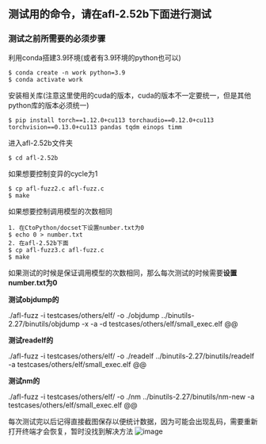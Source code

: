 ## 测试用的命令，请在afl-2.52b下面进行测试
### 测试之前所需要的必须步骤

利用conda搭建3.9环境(或者有3.9环境的python也可以)
```
$ conda create -n work python=3.9
$ conda activate work
```
安装相关库(注意这里使用的cuda的版本，cuda的版本不一定要统一，但是其他python库的版本必须统一)
```
$ pip install torch==1.12.0+cu113 torchaudio==0.12.0+cu113 torchvision==0.13.0+cu113 pandas tqdm einops timm
```
进入afl-2.52b文件夹
```
$ cd afl-2.52b
```
如果想要控制变异的cycle为1
```
$ cp afl-fuzz2.c afl-fuzz.c
$ make 
```
如果想要控制调用模型的次数相同
```
1. 在CtoPython/docset下设置number.txt为0
$ echo 0 > number.txt
2. 在afl-2.52b下面
$ cp afl-fuzz3.c afl-fuzz.c
$ make 
```
如果测试的时候是保证调用模型的次数相同，那么每次测试的时候需要**设置number.txt为0**

**测试objdump的**

./afl-fuzz -i testcases/others/elf/ -o ./objdump ../binutils-2.27/binutils/objdump -x -a -d testcases/others/elf/small_exec.elf @@

**测试readelf的**

./afl-fuzz -i testcases/others/elf/ -o ./readelf ../binutils-2.27/binutils/readelf -a testcases/others/elf/small_exec.elf @@

**测试nm的**

./afl-fuzz -i testcases/others/elf/ -o ./nm ../binutils-2.27/binutils/nm-new -a testcases/others/elf/small_exec.elf @@

每次测试完以后记得直接截图保存以便统计数据，因为可能会出现乱码，需要重新打开终端才会恢复，暂时没找到解决方法
![image](https://github.com/CSJianYang/Multilingual-Multimodal-NLP/assets/77664227/f44c2fad-7bee-402d-ab74-818afa68787b)

